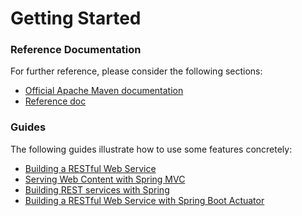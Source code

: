 # Getting Started

### Reference Documentation
For further reference, please consider the following sections:

* [Official Apache Maven documentation](https://maven.apache.org/guides/index.html)
* [Reference doc](https://docs.pivotal.io/spring-cloud-services/)

### Guides
The following guides illustrate how to use some features concretely:

* [Building a RESTful Web Service](https://spring.io/guides/gs/rest-service/)
* [Serving Web Content with Spring MVC](https://spring.io/guides/gs/serving-web-content/)
* [Building REST services with Spring](https://spring.io/guides/tutorials/bookmarks/)
* [Building a RESTful Web Service with Spring Boot Actuator](https://spring.io/guides/gs/actuator-service/)

